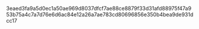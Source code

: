 3eaed3fa9a5d0ec1a50ae969d8037dfcf7ae88ce8879f33d31afd88975f47a953b75a4c7a7d76e6d6ac84e12a26a7ae783cd80696856e350b4bea9de931dcc17
